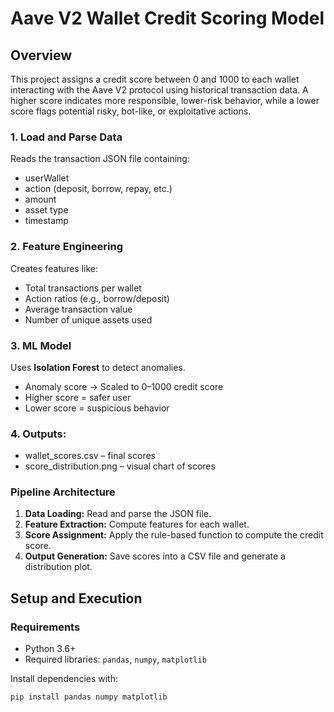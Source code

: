 # Aave V2 Wallet Credit Scoring Model

## Overview
This project assigns a credit score between 0 and 1000 to each wallet interacting with the Aave V2 protocol using historical transaction data. A higher score indicates more responsible, lower-risk behavior, while a lower score flags potential risky, bot-like, or exploitative actions.

### 1. Load and Parse Data
Reads the transaction JSON file containing:
- userWallet
- action (deposit, borrow, repay, etc.)
- amount
- asset type
- timestamp

### 2. Feature Engineering
Creates features like:
- Total transactions per wallet
- Action ratios (e.g., borrow/deposit)
- Average transaction value
- Number of unique assets used

### 3. ML Model
Uses **Isolation Forest** to detect anomalies.
- Anomaly score → Scaled to 0–1000 credit score
- Higher score = safer user
- Lower score = suspicious behavior

### 4. Outputs:
 - wallet_scores.csv – final scores
 - score_distribution.png – visual chart of scores

### Pipeline Architecture
1. **Data Loading:** Read and parse the JSON file.
2. **Feature Extraction:** Compute features for each wallet.
3. **Score Assignment:** Apply the rule-based function to compute the credit score.
4. **Output Generation:** Save scores into a CSV file and generate a distribution plot.


## Setup and Execution

### Requirements
- Python 3.6+
- Required libraries: `pandas`, `numpy`, `matplotlib`

Install dependencies with:
```bash
pip install pandas numpy matplotlib
